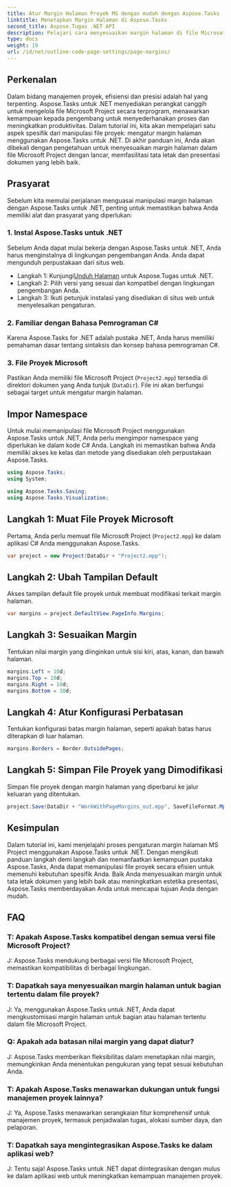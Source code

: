 ```yaml
---
title: Atur Margin Halaman Proyek MS dengan mudah dengan Aspose.Tasks
linktitle: Menetapkan Margin Halaman di Aspose.Tasks
second_title: Aspose.Tugas .NET API
description: Pelajari cara menyesuaikan margin halaman di file Microsoft Project menggunakan Aspose.Tasks untuk .NET. Sempurnakan tata letak dan presentasi dokumen dengan mudah.
type: docs
weight: 19
url: /id/net/outline-code-page-settings/page-margins/
---
```

## Perkenalan
Dalam bidang manajemen proyek, efisiensi dan presisi adalah hal yang terpenting. Aspose.Tasks untuk .NET menyediakan perangkat canggih untuk mengelola file Microsoft Project secara terprogram, menawarkan kemampuan kepada pengembang untuk menyederhanakan proses dan meningkatkan produktivitas. Dalam tutorial ini, kita akan mempelajari satu aspek spesifik dari manipulasi file proyek: mengatur margin halaman menggunakan Aspose.Tasks untuk .NET. Di akhir panduan ini, Anda akan dibekali dengan pengetahuan untuk menyesuaikan margin halaman dalam file Microsoft Project dengan lancar, memfasilitasi tata letak dan presentasi dokumen yang lebih baik.
## Prasyarat
Sebelum kita memulai perjalanan menguasai manipulasi margin halaman dengan Aspose.Tasks untuk .NET, penting untuk memastikan bahwa Anda memiliki alat dan prasyarat yang diperlukan:
### 1. Instal Aspose.Tasks untuk .NET
Sebelum Anda dapat mulai bekerja dengan Aspose.Tasks untuk .NET, Anda harus menginstalnya di lingkungan pengembangan Anda. Anda dapat mengunduh perpustakaan dari situs web.
-  Langkah 1: Kunjungi[Unduh Halaman](https://releases.aspose.com/tasks/net/) untuk Aspose.Tugas untuk .NET.
- Langkah 2: Pilih versi yang sesuai dan kompatibel dengan lingkungan pengembangan Anda.
- Langkah 3: Ikuti petunjuk instalasi yang disediakan di situs web untuk menyelesaikan pengaturan.
### 2. Familiar dengan Bahasa Pemrograman C#
Karena Aspose.Tasks for .NET adalah pustaka .NET, Anda harus memiliki pemahaman dasar tentang sintaksis dan konsep bahasa pemrograman C#.
### 3. File Proyek Microsoft
Pastikan Anda memiliki file Microsoft Project (`Project2.mpp`) tersedia di direktori dokumen yang Anda tunjuk (`DataDir`). File ini akan berfungsi sebagai target untuk mengatur margin halaman.

## Impor Namespace
Untuk mulai memanipulasi file Microsoft Project menggunakan Aspose.Tasks untuk .NET, Anda perlu mengimpor namespace yang diperlukan ke dalam kode C# Anda. Langkah ini memastikan bahwa Anda memiliki akses ke kelas dan metode yang disediakan oleh perpustakaan Aspose.Tasks.

```csharp
using Aspose.Tasks;
using System;

using Aspose.Tasks.Saving;
using Aspose.Tasks.Visualization;
```
## Langkah 1: Muat File Proyek Microsoft
Pertama, Anda perlu memuat file Microsoft Project (`Project2.mpp`) ke dalam aplikasi C# Anda menggunakan Aspose.Tasks.
```csharp
var project = new Project(DataDir + "Project2.mpp");
```
## Langkah 2: Ubah Tampilan Default
Akses tampilan default file proyek untuk membuat modifikasi terkait margin halaman.
```csharp
var margins = project.DefaultView.PageInfo.Margins;
```
## Langkah 3: Sesuaikan Margin
Tentukan nilai margin yang diinginkan untuk sisi kiri, atas, kanan, dan bawah halaman.
```csharp
margins.Left = 10d;
margins.Top = 10d;
margins.Right = 10d;
margins.Bottom = 10d;
```
## Langkah 4: Atur Konfigurasi Perbatasan
Tentukan konfigurasi batas margin halaman, seperti apakah batas harus diterapkan di luar halaman.
```csharp
margins.Borders = Border.OutsidePages;
```
## Langkah 5: Simpan File Proyek yang Dimodifikasi
Simpan file proyek dengan margin halaman yang diperbarui ke jalur keluaran yang ditentukan.
```csharp
project.Save(DataDir + "WorkWithPageMargins_out.mpp", SaveFileFormat.Mpp);
```

## Kesimpulan
Dalam tutorial ini, kami menjelajahi proses pengaturan margin halaman MS Project menggunakan Aspose.Tasks untuk .NET. Dengan mengikuti panduan langkah demi langkah dan memanfaatkan kemampuan pustaka Aspose.Tasks, Anda dapat memanipulasi file proyek secara efisien untuk memenuhi kebutuhan spesifik Anda. Baik Anda menyesuaikan margin untuk tata letak dokumen yang lebih baik atau meningkatkan estetika presentasi, Aspose.Tasks memberdayakan Anda untuk mencapai tujuan Anda dengan mudah.
## FAQ
### T: Apakah Aspose.Tasks kompatibel dengan semua versi file Microsoft Project?
J: Aspose.Tasks mendukung berbagai versi file Microsoft Project, memastikan kompatibilitas di berbagai lingkungan.
### T: Dapatkah saya menyesuaikan margin halaman untuk bagian tertentu dalam file proyek?
J: Ya, menggunakan Aspose.Tasks untuk .NET, Anda dapat mengkustomisasi margin halaman untuk bagian atau halaman tertentu dalam file Microsoft Project.
### Q: Apakah ada batasan nilai margin yang dapat diatur?
J: Aspose.Tasks memberikan fleksibilitas dalam menetapkan nilai margin, memungkinkan Anda menentukan pengukuran yang tepat sesuai kebutuhan Anda.
### T: Apakah Aspose.Tasks menawarkan dukungan untuk fungsi manajemen proyek lainnya?
J: Ya, Aspose.Tasks menawarkan serangkaian fitur komprehensif untuk manajemen proyek, termasuk penjadwalan tugas, alokasi sumber daya, dan pelaporan.
### T: Dapatkah saya mengintegrasikan Aspose.Tasks ke dalam aplikasi web?
J: Tentu saja! Aspose.Tasks untuk .NET dapat diintegrasikan dengan mulus ke dalam aplikasi web untuk meningkatkan kemampuan manajemen proyek.